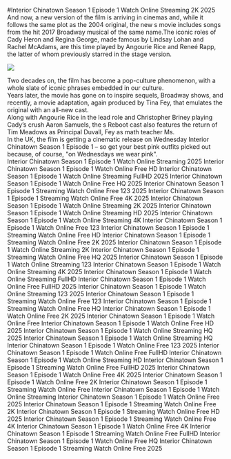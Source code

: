 #Interior Chinatown Season 1 Episode 1 Watch Online Streaming 2K 2025  
And now, a new version of the film is arriving in cinemas and, while it follows the same plot as the 2004 original, the new s movie includes songs from the hit 2017 Broadway musical of the same name.The iconic roles of Cady Heron and Regina George, made famous by Lindsay Lohan and Rachel McAdams, are this time played by Angourie Rice and Reneé Rapp, the latter of whom previously starred in the stage version.  
  
[![](https://i.imgur.com/qSNzIqt.png)](https://movie.rssnews.media/KyFZUFx.php)  
  
Two decades on, the film has become a pop-culture phenomenon, with a whole slate of iconic phrases embedded in our culture.  
Years later, the movie has gone on to inspire sequels, Broadway shows, and recently, a movie adaptation, again produced by Tina Fey, that emulates the original with an all-new cast.  
Along with Angourie Rice in the lead role and Christopher Briney playing Cady’s crush Aaron Samuels, the s Reboot cast also features the return of Tim Meadows as Principal Duvall, Fey as math teacher Ms.  
In the UK, the film is getting a cinematic release on Wednesday Interior Chinatown Season 1 Episode 1 – so get your best pink outfits picked out because, of course, "on Wednesdays we wear pink".  
Interior Chinatown Season 1 Episode 1 Watch Online Streaming 2025
Interior Chinatown Season 1 Episode 1 Watch Online Free HD
Interior Chinatown Season 1 Episode 1 Watch Online Streaming FullHD 2025
Interior Chinatown Season 1 Episode 1 Watch Online Free HQ 2025
Interior Chinatown Season 1 Episode 1 Streaming Watch Online Free 123 2025
Interior Chinatown Season 1 Episode 1 Streaming Watch Online Free 4K 2025
Interior Chinatown Season 1 Episode 1 Watch Online Streaming 2K 2025
Interior Chinatown Season 1 Episode 1 Watch Online Streaming HD 2025
Interior Chinatown Season 1 Episode 1 Watch Online Streaming 4K
Interior Chinatown Season 1 Episode 1 Watch Online Free 123
Interior Chinatown Season 1 Episode 1 Streaming Watch Online Free HD
Interior Chinatown Season 1 Episode 1 Streaming Watch Online Free 2K 2025
Interior Chinatown Season 1 Episode 1 Watch Online Streaming 2K
Interior Chinatown Season 1 Episode 1 Streaming Watch Online Free HQ 2025
Interior Chinatown Season 1 Episode 1 Watch Online Streaming 123
Interior Chinatown Season 1 Episode 1 Watch Online Streaming 4K 2025
Interior Chinatown Season 1 Episode 1 Watch Online Streaming FullHD
Interior Chinatown Season 1 Episode 1 Watch Online Free FullHD 2025
Interior Chinatown Season 1 Episode 1 Watch Online Streaming 123 2025
Interior Chinatown Season 1 Episode 1 Streaming Watch Online Free 123
Interior Chinatown Season 1 Episode 1 Streaming Watch Online Free HQ
Interior Chinatown Season 1 Episode 1 Watch Online Free 2K 2025
Interior Chinatown Season 1 Episode 1 Watch Online Free
Interior Chinatown Season 1 Episode 1 Watch Online Free HD 2025
Interior Chinatown Season 1 Episode 1 Watch Online Streaming HQ 2025
Interior Chinatown Season 1 Episode 1 Watch Online Streaming HQ
Interior Chinatown Season 1 Episode 1 Watch Online Free 123 2025
Interior Chinatown Season 1 Episode 1 Watch Online Free FullHD
Interior Chinatown Season 1 Episode 1 Watch Online Streaming HD
Interior Chinatown Season 1 Episode 1 Streaming Watch Online Free FullHD 2025
Interior Chinatown Season 1 Episode 1 Watch Online Free 4K 2025
Interior Chinatown Season 1 Episode 1 Watch Online Free 2K
Interior Chinatown Season 1 Episode 1 Streaming Watch Online Free
Interior Chinatown Season 1 Episode 1 Watch Online Streaming
Interior Chinatown Season 1 Episode 1 Watch Online Free 2025
Interior Chinatown Season 1 Episode 1 Streaming Watch Online Free 2K
Interior Chinatown Season 1 Episode 1 Streaming Watch Online Free HD 2025
Interior Chinatown Season 1 Episode 1 Streaming Watch Online Free 4K
Interior Chinatown Season 1 Episode 1 Watch Online Free 4K
Interior Chinatown Season 1 Episode 1 Streaming Watch Online Free FullHD
Interior Chinatown Season 1 Episode 1 Watch Online Free HQ
Interior Chinatown Season 1 Episode 1 Streaming Watch Online Free 2025